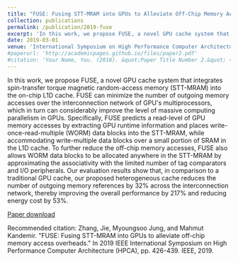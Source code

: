 ```yaml
---
title: "FUSE: Fusing STT-MRAM into GPUs to Alleviate Off-Chip Memory Access Overheads"
collection: publications
permalink: /publication/2019-fuse
excerpt: 'In this work, we propose FUSE, a novel GPU cache system that integrates spin-transfer torque magnetic random-access memory (STT-MRAM) into the on-chip L1D cache. FUSE can minimize the number of outgoing memory accesses over the interconnection network of GPUs multiprocessors, which in turn can considerably improve the level of massive computing parallelism in GPUs…'
date: 2019-03-01
venue: 'International Symposium on High Performance Computer Architecture (HPCA)'
#paperurl: 'http://academicpages.github.io/files/paper2.pdf'
#citation: 'Your Name, You. (2010). &quot;Paper Title Number 2.&quot; <i>Journal 1</i>. 1(2).'
---
```

In this work, we propose FUSE, a novel GPU cache system that integrates spin-transfer torque magnetic random-access memory (STT-MRAM) into the on-chip L1D cache. FUSE can minimize the number of outgoing memory accesses over the interconnection network of GPU's multiprocessors, which in turn can considerably improve the level of massive computing parallelism in GPUs. Specifically, FUSE predicts a read-level of GPU memory accesses by extracting GPU runtime information and places write-once-read-multiple (WORM) data blocks into the STT-MRAM, while accommodating write-multiple data blocks over a small portion of SRAM in the L1D cache. To further reduce the off-chip memory accesses, FUSE also allows WORM data blocks to be allocated anywhere in the STT-MRAM by approximating the associativity with the limited number of tag comparators and I/O peripherals. Our evaluation results show that, in comparison to a traditional GPU cache, our proposed heterogeneous cache reduces the number of outgoing memory references by 32% across the interconnection network, thereby improving the overall performance by 217% and reducing energy cost by 53%.

[Paper download](https://arxiv.org/pdf/1903.01776.pdf)

Recommended citation: Zhang, Jie, Myoungsoo Jung, and Mahmut Kandemir. "FUSE: Fusing STT-MRAM into GPUs to alleviate off-chip memory access overheads." In 2019 IEEE International Symposium on High Performance Computer Architecture (HPCA), pp. 426-439. IEEE, 2019.